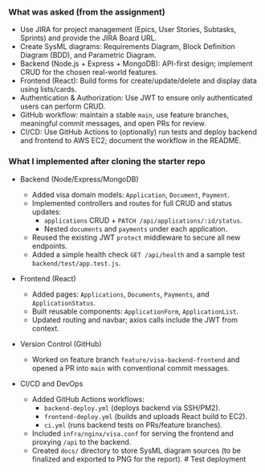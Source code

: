 ### What was asked (from the assignment)

- Use JIRA for project management (Epics, User Stories, Subtasks, Sprints) and provide the JIRA Board URL.
- Create SysML diagrams: Requirements Diagram, Block Definition Diagram (BDD), and Parametric Diagram.
- Backend (Node.js + Express + MongoDB): API-first design; implement CRUD for the chosen real-world features.
- Frontend (React): Build forms for create/update/delete and display data using lists/cards.
- Authentication & Authorization: Use JWT to ensure only authenticated users can perform CRUD.
- GitHub workflow: maintain a stable `main`, use feature branches, meaningful commit messages, and open PRs for review.
- CI/CD: Use GitHub Actions to (optionally) run tests and deploy backend and frontend to AWS EC2; document the workflow in the README.

### What I implemented after cloning the starter repo

- Backend (Node/Express/MongoDB)
  - Added visa domain models: `Application`, `Document`, `Payment`.
  - Implemented controllers and routes for full CRUD and status updates:
    - `applications` CRUD + `PATCH /api/applications/:id/status`.
    - Nested `documents` and `payments` under each application.
  - Reused the existing JWT `protect` middleware to secure all new endpoints.
  - Added a simple health check `GET /api/health` and a sample test `backend/test/app.test.js`.

- Frontend (React)
  - Added pages: `Applications`, `Documents`, `Payments`, and `ApplicationStatus`.
  - Built reusable components: `ApplicationForm`, `ApplicationList`.
  - Updated routing and navbar; axios calls include the JWT from context.

- Version Control (GitHub)
  - Worked on feature branch `feature/visa-backend-frontend` and opened a PR into `main` with conventional commit messages.

- CI/CD and DevOps
  - Added GitHub Actions workflows:
    - `backend-deploy.yml` (deploys backend via SSH/PM2).
    - `frontend-deploy.yml` (builds and uploads React build to EC2).
    - `ci.yml` (runs backend tests on PRs/feature branches).
  - Included `infra/nginx/visa.conf` for serving the frontend and proxying `/api` to the backend.
  - Created `docs/` directory to store SysML diagram sources (to be finalized and exported to PNG for the report).
#   T e s t   d e p l o y m e n t  
 